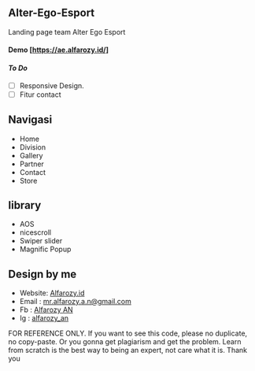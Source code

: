 ## Alter-Ego-Esport

Landing page team Alter Ego Esport
#### Demo [https://ae.alfarozy.id/]
#### _To Do_
- [ ] Responsive Design.
- [ ] Fitur contact

## Navigasi
- Home
- Division
- Gallery
- Partner
- Contact
- Store

## library
- AOS
- nicescroll
- Swiper slider
- Magnific Popup 

## Design by me
- Website: [Alfarozy.id](https://alfarozy.id)
- Email  : [mr.alfarozy.a.n@gmail.com](mailto:mr.alfarozy.a.n@gmail.com)
- Fb : [Alfarozy AN](https://www.facebook.com/Alfarozy.A.n/)
- Ig : [alfarozy_an](instagram.com/alfarozy_an/)

FOR REFERENCE ONLY. If you want to see this code, please no duplicate, no copy-paste. Or you gonna get plagiarism and get the problem. Learn from scratch is the best way to being an expert, not care what it is. Thank you

